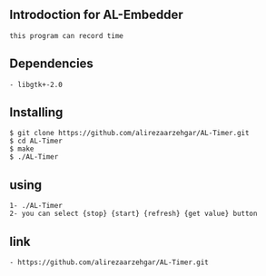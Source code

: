## Introdoction for AL-Embedder
	this program can record time

## Dependencies
	- libgtk+-2.0

## Installing
	$ git clone https://github.com/alirezaarzehgar/AL-Timer.git
	$ cd AL-Timer
	$ make
	$ ./AL-Timer

## using
	1- ./AL-Timer
	2- you can select {stop} {start} {refresh} {get value} button

## link
	- https://github.com/alirezaarzehgar/AL-Timer.git
